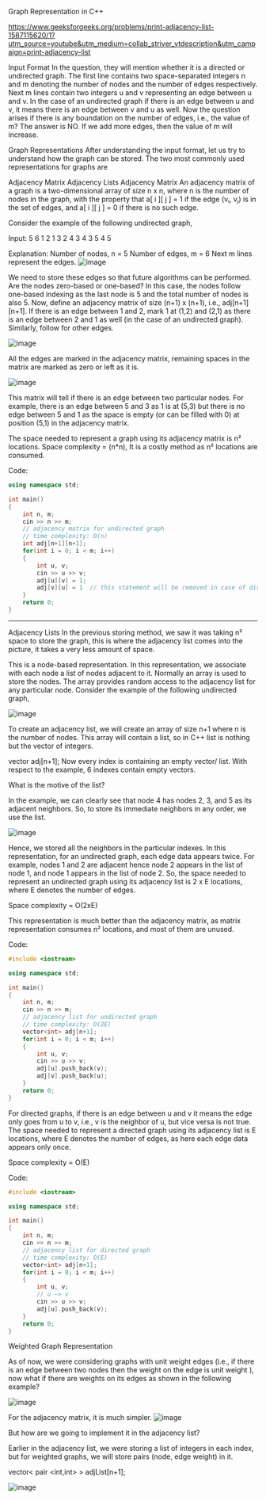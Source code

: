 Graph Representation in C++

https://www.geeksforgeeks.org/problems/print-adjacency-list-1587115620/1?utm_source=youtube&utm_medium=collab_striver_ytdescription&utm_campaign=print-adjacency-list


Input Format 
In the question, they will mention whether it is a directed or undirected graph. The first line contains two space-separated integers n and m denoting the number of nodes and the number of edges respectively. Next m lines contain two integers u and v representing an edge between u and v. In the case of an undirected graph if there is an edge between u and v, it means there is an edge between v and u as well. Now the question arises if there is any boundation on the number of edges, i.e., the value of m? The answer is NO. If we add more edges, then the value of m will increase.

Graph Representations
After understanding the input format, let us try to understand how the graph can be stored. The two most commonly used representations for graphs are

Adjacency Matrix
Adjacency Lists
Adjacency Matrix
An adjacency matrix of a graph is a two-dimensional array of size n x n, where n is the number of nodes in the graph, with the property that a[ i ][ j ] = 1 if the edge (vᵢ, vⱼ) is in the set of edges, and a[ i ][ j ] = 0 if there is no such edge.

Consider the example of the following undirected graph,

Input:
5 6
1 2
1 3
2 4
3 4 
3 5 
4 5

Explanation:
Number of nodes, n = 5
Number of edges, m = 6
Next m lines represent the edges.
![image](https://github.com/user-attachments/assets/0f0da916-c315-4db1-b995-5e8b7d32eef1)



We need to store these edges so that future algorithms can be performed. Are the nodes zero-based or one-based? In this case, the nodes follow one-based indexing as the last node is 5 and the total number of nodes is also 5. Now, define an adjacency matrix of size (n+1) x (n+1), i.e., adj[n+1][n+1]. If there is an edge between 1 and 2, mark 1 at (1,2) and (2,1) as there is an edge between 2 and 1 as well (in the case of an undirected graph). Similarly, follow for other edges.


![image](https://github.com/user-attachments/assets/1210c9c5-3767-4d73-8d87-02f0a5959dd7)


All the edges are marked in the adjacency matrix, remaining spaces in the matrix are marked as zero or left as it is.

![image](https://github.com/user-attachments/assets/5dc015f8-d7d6-478e-85ba-81385d2b7865)

This matrix will tell if there is an edge between two particular nodes. For example, there is an edge between 5 and 3 as 1 is at (5,3) but there is no edge between 5 and 1 as the space is empty (or can be filled with 0) at position (5,1) in the adjacency matrix.

The space needed to represent a graph using its adjacency matrix is n² locations. Space complexity = (n*n), It is a costly method as n² locations are consumed.

Code:

```C++
using namespace std;

int main()
{
    int n, m;
    cin >> n >> m;
    // adjacency matrix for undirected graph
    // time complexity: O(n)
    int adj[n+1][n+1];
    for(int i = 0; i < m; i++)
    {
        int u, v;
        cin >> u >> v;
        adj[u][v] = 1;
        adj[v][u] = 1  // this statement will be removed in case of directed graph
    }
    return 0;
}
```
---

Adjacency Lists
In the previous storing method, we saw it was taking n² space to store the graph, this is where the adjacency list comes into the picture, it takes a very less amount of space.

This is a node-based representation. In this representation, we associate with each node a list of nodes adjacent to it. Normally an array is used to store the nodes. The array provides random access to the adjacency list for any particular node.
Consider the example of the following undirected graph,

![image](https://github.com/user-attachments/assets/690af3b6-6636-48e6-8521-4ce29d838722)


To create an adjacency list, we will create an array of size n+1 where n is the number of nodes. This array will contain a list, so in C++ list is nothing but the vector of integers.

vector <int> adj[n+1];
Now every index is containing an empty vector/ list. With respect to the example, 6 indexes contain empty vectors.

What is the motive of the list?

In the example, we can clearly see that node 4 has nodes 2, 3, and 5 as its adjacent neighbors. So, to store its immediate neighbors in any order, we use the list.

![image](https://github.com/user-attachments/assets/16a91ef8-2e1e-4633-829b-1a34e17ce3de)


Hence, we stored all the neighbors in the particular indexes. In this representation, for an undirected graph, each edge data appears twice. For example, nodes 1 and 2 are adjacent hence node 2 appears in the list of node 1, and node 1 appears in the list of node 2. So, the space needed to represent an undirected graph using its adjacency list is 2 x E locations, where E denotes the number of edges.

Space complexity = O(2xE)

This representation is much better than the adjacency matrix, as matrix representation consumes n² locations, and most of them are unused.

Code:

```C++
#include <iostream>

using namespace std;

int main()
{
    int n, m;
    cin >> n >> m;
    // adjacency list for undirected graph
    // time complexity: O(2E)
    vector<int> adj[n+1];
    for(int i = 0; i < m; i++)
    {
        int u, v;
        cin >> u >> v;
        adj[u].push_back(v);
        adj[v].push_back(u);
    }
    return 0;
}
```
For directed graphs, if there is an edge between u and v it means the edge only goes from u to v, i.e., v is the neighbor of u, but vice versa is not true. The space needed to represent a directed graph using its adjacency list is E locations, where E denotes the number of edges, as here each edge data appears only once.

Space complexity = O(E)

Code:

```cpp
#include <iostream>

using namespace std;

int main()
{
    int n, m;
    cin >> n >> m;
    // adjacency list for directed graph
    // time complexity: O(E)
    vector<int> adj[n+1];
    for(int i = 0; i < m; i++)
    {
        int u, v;
        // u —> v
        cin >> u >> v;
        adj[u].push_back(v);
    }
    return 0;
}
```
Weighted Graph Representation

As of now, we were considering graphs with unit weight edges (i.e., if there is an edge between two nodes then the weight on the edge is unit weight ), now what if there are weights on its edges as shown in the following example?

![image](https://github.com/user-attachments/assets/99699de1-c970-4f2f-b835-5db2f098a1dd)

For the adjacency matrix, it is much simpler.
![image](https://github.com/user-attachments/assets/50cb50e4-5f12-4e45-ab42-bfed2724a44c)


But how are we going to implement it in the adjacency list?

Earlier in the adjacency list, we were storing a list of integers in each index, but for weighted graphs, we will store pairs (node, edge weight) in it.

vector< pair <int,int> > adjList[n+1];

![image](https://github.com/user-attachments/assets/23ba3dda-f51c-4979-8640-b4f96b8086b4)

